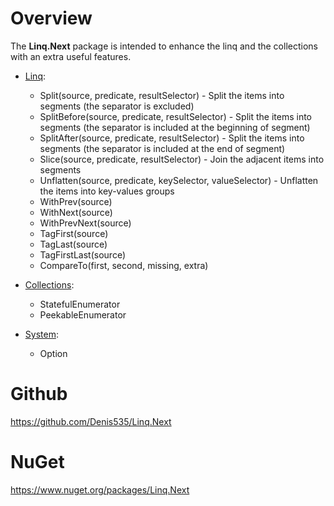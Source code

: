 ﻿# Overview

The **Linq.Next** package is intended to enhance the linq and the collections with an extra useful features.

- [Linq](https://github.com/Denis535/Linq.Next/blob/master/Linq.Next/System.Linq/LinqNext.cs):
  - Split(source, predicate, resultSelector) - Split the items into segments (the separator is excluded)
  - SplitBefore(source, predicate, resultSelector) - Split the items into segments (the separator is included at the beginning of segment)
  - SplitAfter(source, predicate, resultSelector) - Split the items into segments (the separator is included at the end of segment)
  - Slice(source, predicate, resultSelector) - Join the adjacent items into segments
  - Unflatten(source, predicate, keySelector, valueSelector) - Unflatten the items into key-values groups
  - WithPrev(source)
  - WithNext(source)
  - WithPrevNext(source)
  - TagFirst(source)
  - TagLast(source)
  - TagFirstLast(source)
  - CompareTo(first, second, missing, extra)

- [Collections](https://github.com/Denis535/Linq.Next/tree/master/Linq.Next/System.Collections.Generic):
  - StatefulEnumerator
  - PeekableEnumerator

- [System](https://github.com/Denis535/Linq.Next/tree/master/Linq.Next/System):
  - Option

# Github
https://github.com/Denis535/Linq.Next

# NuGet
https://www.nuget.org/packages/Linq.Next